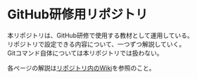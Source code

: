 # GitHub研修用リポジトリ
本リポジトリは、GitHub研修で使用する教材として運用している。 <br>
リポジトリで設定できる内容について、一つずつ解説していく。<br>
Gitコマンド自体については本リポジトリでは扱わない。

各ページの解説は[リポジトリ内のWiki](https://github.com/shimajima-eiji/__GitHub_tutorial/wiki)を参照のこと。
